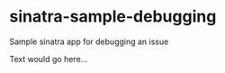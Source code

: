 sinatra-sample-debugging
========================

Sample sinatra app for debugging an issue

Text would go here...
